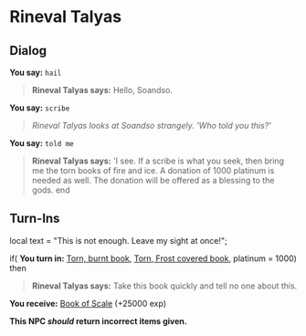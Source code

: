 # Rineval Talyas
## Dialog

**You say:** `hail`



>**Rineval Talyas says:** Hello, Soandso.

**You say:** `scribe`



>*Rineval Talyas looks at Soandso strangely. 'Who told you this?'*

**You say:** `told me`



>**Rineval Talyas says:** 'I see. If a scribe is what you seek, then bring me the torn books of fire and ice. A donation of 1000 platinum is needed as well. The donation will be offered as a blessing to the gods.
end

## Turn-Ins



local text = "This is not enough. Leave my sight at once!";


if( **You turn in:** [Torn, burnt book](/item/19071), [Torn, Frost covered book](/item/19070), platinum = 1000) then


>**Rineval Talyas says:** Take this book quickly and tell no one about this.


 **You receive:**  [Book of Scale](/item/18302) (+25000 exp)

**This NPC *should* return incorrect items given.**
